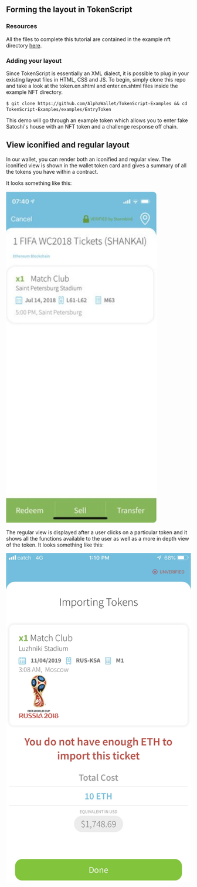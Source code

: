 ## Forming the layout in TokenScript

### Resources
All the files to complete this tutorial are contained in the example nft directory [here](https://github.com/AlphaWallet/TokenScript-Examples/tree/master/examples/EntryToken).

### Adding your layout
Since TokenScript is essentially an XML dialect, it is possible to plug in your existing layout files in HTML, CSS and JS. To begin, simply clone this repo and take a look at the token.en.shtml and enter.en.shtml files inside the example NFT directory. 

    $ git clone https://github.com/AlphaWallet/TokenScript-Examples && cd TokenScript-Examples/examples/EntryToken

This demo will go through an example token which allows you to enter fake Satoshi's house with an NFT token and a challenge response off chain.  

## View iconified and regular layout
In our wallet, you can render both an iconified and regular view. The iconified view is shown
in the wallet token card and gives a summary of all the tokens you have within a contract.

It looks something like this: 

[<img src="https://github.com/AlphaWallet/TokenScript/blob/master/doc/img/iconified-view.jpeg">](https://github.com/AlphaWallet/TokenScript/blob/master/doc/img/iconified-view.jpeg)



The regular view is displayed after a user clicks on a particular token and it shows all the 
functions available to the user as well as a more in depth view of the token. It looks something like this: 

[<img src="https://github.com/AlphaWallet/TokenScript/blob/master/doc/img/regular-view.jpeg">](https://github.com/AlphaWallet/TokenScript/blob/master/doc/img/regular-view.jpeg)
